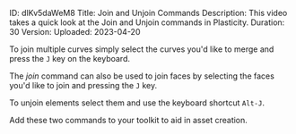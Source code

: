 ID: dlKv5daWeM8
Title: Join and Unjoin Commands
Description: This video takes a quick look at the Join and Unjoin commands in Plasticity.
Duration: 30
Version: 
Uploaded: 2023-04-20

To join multiple curves simply select the curves you'd like to merge and press the `J` key on the keyboard.

The *join* command can also be used to join faces by selecting the faces you'd like to join and pressing the `J` key.

To unjoin elements select them and use the keyboard shortcut `Alt-J`.

Add these two commands to your toolkit to aid in asset creation.
